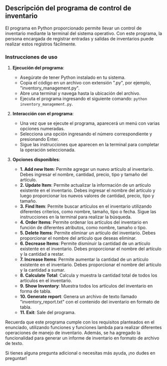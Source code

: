 ## Descripción del programa de control de inventario

El programa en Python proporcionado permite llevar un control de inventario mediante la terminal del sistema operativo. Con este programa, la persona encargada de registrar entradas y salidas de inventarios puede realizar estos registros fácilmente.

### Instrucciones de uso

1. **Ejecución del programa**:
   - Asegúrate de tener Python instalado en tu sistema.
   - Copia el código en un archivo con extensión ".py", por ejemplo, "inventory_management.py".
   - Abre una terminal y navega hasta la ubicación del archivo.
   - Ejecuta el programa ingresando el siguiente comando: `python inventory_management.py`.

2. **Interacción con el programa**:
   - Una vez que se ejecute el programa, aparecerá un menú con varias opciones numeradas.
   - Selecciona una opción ingresando el número correspondiente y presionando Enter.
   - Sigue las instrucciones que aparecen en la terminal para completar la operación seleccionada.

3. **Opciones disponibles**:
   - **1. Add new Item**: Permite agregar un nuevo artículo al inventario. Debes ingresar el nombre, cantidad, precio, tipo y tamaño del artículo.
   - **2. Update Item**: Permite actualizar la información de un artículo existente en el inventario. Debes ingresar el nombre del artículo y luego proporcionar los nuevos valores de cantidad, precio, tipo y tamaño.
   - **3. Find Item**: Permite buscar artículos en el inventario utilizando diferentes criterios, como nombre, tamaño, tipo o fecha. Sigue las instrucciones en la terminal para realizar la búsqueda.
   - **4. Order Items**: Permite ordenar los artículos del inventario en función de diferentes atributos, como nombre, tamaño o tipo.
   - **5. Delete Items**: Permite eliminar un artículo del inventario. Debes proporcionar el nombre del artículo que deseas eliminar.
   - **6. Decrease Items**: Permite disminuir la cantidad de un artículo existente en el inventario. Debes proporcionar el nombre del artículo y la cantidad a restar.
   - **7. Increase Items**: Permite aumentar la cantidad de un artículo existente en el inventario. Debes proporcionar el nombre del artículo y la cantidad a sumar.
   - **8. Calculate Total**: Calcula y muestra la cantidad total de todos los artículos en el inventario.
   - **9. Show Inventory**: Muestra todos los artículos del inventario en forma de tabla.
   - **10. Generate report**: Genera un archivo de texto llamado "inventory_report.txt" con el contenido del inventario en formato de tabla.
   - **11. Exit**: Sale del programa.

Recuerda que este programa cumple con los requisitos planteados en el enunciado, utilizando funciones y funciones lambda para realizar diferentes operaciones de manejo de inventario. Además, se ha agregado la funcionalidad para generar un informe de inventario en formato de archivo de texto.

Si tienes alguna pregunta adicional o necesitas más ayuda, ¡no dudes en preguntar!
